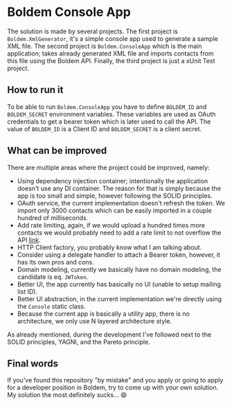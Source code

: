 # Boldem Console App

The solution is made by several projects. 
The first project is `Boldem.XmlGenerator`, it's a simple console app used to generate a sample XML file. 
The second project is `Boldem.ConsoleApp` which is the main application; takes already generated XML file and imports contacts from this file using the Boldem API. 
Finally, the third project is just a xUnit Test project.

## How to run it
To be able to run `Boldem.ConsoleApp` you have to define `BOLDEM_ID` and `BOLDEM_SECRET` environment variables.
These variables are used as OAuth credentials to get a bearer token which is later used to call the API. 
The value of `BOLDEM_ID` is a Client ID and `BOLDEM_SECRET` is a client secret.

## What can be improved
There are multiple areas where the project could be improved, namely:

- Using dependency injection container; intentionally the application doesn't use any DI container. The reason for that is simply because the app is too small and simple, however following the SOLID principles.
- OAuth service, the current implementation doesn't refresh the token. We import only 3000 contacts which can be easily imported in a couple hundred of milliseconds.
- Add rate limiting, again, if we would upload a hundred times more contacts we would probably need to add a rate limit to not overflow the API [link](https://learn.microsoft.com/en-us/dotnet/core/extensions/http-ratelimiter).
- HTTP Client factory, you probably know what I am talking about.
- Consider using a delegate handler to attach a Bearer token, however, it has its own pros and cons.
- Domain modeling, currently we basically have no domain modeling, the candidate is eq. `JWToken`.
- Better UI, the app currently has basically no UI (unable to setup mailing list ID).
- Better UI abstraction, in the current implementation we're directly using the `Console` static class.
- Because the current app is basically a utility app, there is no architecture, we only use N layered architecture style.

As already mentioned, during the development I've followed next to the SOLID principles, YAGNI, and the Pareto principle.

## Final words
If you've found this repository "by mistake" and you apply or going to apply for a developer position in Boldem, try to come up with your own solution.
My solution the most definitely sucks... 😄
